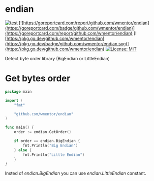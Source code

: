 # endian

[![test](https://github.com/wmentor/endian/actions/workflows/ci.yml/badge.svg)](https://github.com/wmentor/endian/actions/workflows/ci.yml)
[![https://goreportcard.com/report/github.com/wmentor/endian](https://goreportcard.com/badge/github.com/wmentor/endian)](https://goreportcard.com/report/github.com/wmentor/endian)
[![https://pkg.go.dev/github.com/wmentor/endian](https://pkg.go.dev/badge/github.com/wmentor/endian.svg)](https://pkg.go.dev/github.com/wmentor/endian)
[![License: MIT](https://img.shields.io/badge/License-MIT-yellow.svg)](https://opensource.org/licenses/MIT)

Detect byte order library (BigEndian or LittleEndian)

# Get bytes order

```go
package main

import (
    "fmt"

    "github.com/wmentor/endian"
)

func main() {
    order := endian.GetOrder()

    if order == endian.BigEndian {
        fmt.Println("Big Endian")
    } else {
        fmt.Println("Little Endian")
    }
}
```

Insted of *endian.BigEndian* you can use *endian.LittleEndian* constant.

